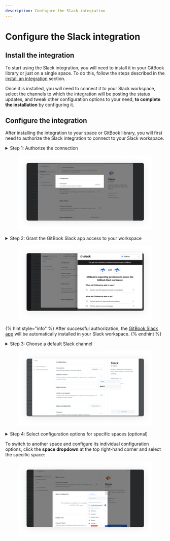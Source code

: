```yaml
---
description: Configure the Slack integration
---
```


# Configure the Slack integration

## Install the integration

To start using the Slack integration, you will need to install it in your GitBook library or just on a single space. To do this, follow the steps described in the [install an integration](../install-an-integration.md) section.

Once it is installed, you will need to connect it to your Slack workspace, select the channels to which the integration will be posting the status updates, and tweak other configuration options to your need, **to complete the installation** by configuring it.&#x20;

## Configure the integration

After installing the integration to your space or GitBook library, you will first need to authorize the Slack integration to connect to your Slack workspace.

<details>

<summary>Step 1: Authorize the connection</summary>

In the **configuration** section of the integration's configuration screen, click the **authorize** button.

</details>

<figure><img src="../../../.gitbook/assets/Authorize Slack Integration.png" alt="Integration settings with Configuration highlighted. The integration between Slack and GitBook requires authorization and the button is visible to the right of the text. "><figcaption></figcaption></figure>

<details>

<summary>Step 2: Grant the GitBook Slack app access to your workspace</summary>

This will open up a pop-up window requesting permission for the GitBook Slack app to access your Slack workspace.

Next, make sure to select the correct Slack workspace from the dropdown menu located at the top right-hand side of the pop-up.&#x20;

Then, click the **allow** button to grant permission and complete the authorization flow.

This will bring you back to the integration's configuration screen if the authorization was successful.

</details>

<figure><img src="../../../.gitbook/assets/Configure the integration.png" alt="Slack authorisation flow open with &#x27;Gitbook is requesting permission to access your Slack workspace&#x27;. "><figcaption></figcaption></figure>

{% hint style="info" %}
After successful authorization, the [GitBook Slack app](https://gitbook.slack.com/apps/A7DE1QCTD-gitbook?tab=more\_info) will be automatically installed in your Slack workspace.
{% endhint %}

<details>

<summary>Step 3: Choose a default Slack channel </summary>

Next, you have the option to select the default Slack channel to which the integrations will be posting messages to when no channel is selected individually for each space.

Click the **default channel** dropdown in the **configuration** section and select the default channel from the dropdown options.

</details>

<figure><img src="../../../.gitbook/assets/Select default channel.png" alt="Configuration settings of the integration settings open, with default channel settings and an arrow which expands to a search settings. One space called &#x27;general&#x27; is selected "><figcaption></figcaption></figure>

<details>

<summary>Step 4: Select configuration options for specific spaces (optional)</summary>

Next, you can select different configuration options to apply individually to each of the spaces. You can do this in the **space configuration** section.

You can for example select a specific Slack channel to which the integration will be posting the selected space updates.

Additionally, you can choose what type of space updates will trigger the delivery of messages to the selected Slack channel.

</details>

To switch to another space and configure its individual configuration options, click the **space dropdown** at the top right-hand corner and select the specific space:

<figure><img src="../../../.gitbook/assets/Install on selected spaces.png" alt="Space configuration window open, with a drop down list of spaces. The integration is already installed in &#x27;Jet-Stream Docs&#x27; but user can select other spaces to access it&#x27;s own configurations. "><figcaption></figcaption></figure>
